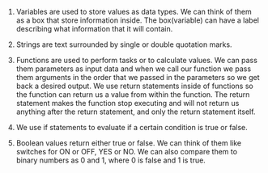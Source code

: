 1) Variables are used to store values as data types. We can think of them as a box that store information inside. The box(variable) can have a label describing what information that it will contain.

2) Strings are text surrounded by single or double quotation marks.

3) Functions are used to perform tasks or to calculate values. We can pass them parameters as input data and when we call our function we pass them arguments in the order that we passed in the parameters so we get back a desired output. We use return statements inside of functions so the function can return us a value from within the function. The return statement makes the function stop executing and will not return us anything after the return statement, and only the return statement itself.

4) We use if statements to evaluate if a certain condition is true or false.

5) Boolean values return either true or false. We can think of them like switches for ON or OFF, YES or NO. We can also compare them to binary numbers as 0 and 1, where 0 is false and 1 is true.

